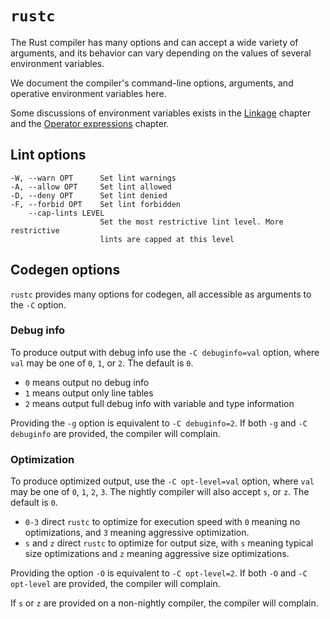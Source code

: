 # `rustc`

The Rust compiler has many options and can accept a wide variety of arguments,
and its behavior can vary depending on the values of several environment
variables.

We document the compiler's command-line options, arguments, and operative
environment variables here.

Some discussions of environment variables exists in the [Linkage](linkage.html)
chapter and the [Operator expressions](expressions/operator-expr.html#overflow)
chapter.

## Lint options

    -W, --warn OPT      Set lint warnings
    -A, --allow OPT     Set lint allowed
    -D, --deny OPT      Set lint denied
    -F, --forbid OPT    Set lint forbidden
        --cap-lints LEVEL
                        Set the most restrictive lint level. More restrictive
                        lints are capped at this level

## Codegen options

`rustc` provides many options for codegen, all accessible as arguments to the
`-C` option.

### Debug info

To produce output with debug info use the `-C debuginfo=val` option, where
`val` may be one of `0`, `1`, or `2`. The default is `0`.
  - `0` means output no debug info
  - `1` means output only line tables
  - `2` means output full debug info with variable and type information

Providing the `-g` option is equivalent to `-C debuginfo=2`. If both `-g` and
`-C debuginfo` are provided, the compiler will complain.

### Optimization

To produce optimized output, use the `-C opt-level=val` option, where `val`
may be one of `0`, `1`, `2`, `3`. The nightly compiler will also accept `s`,
or `z`. The default is `0`.
  - `0-3` direct `rustc` to optimize for execution speed with `0` meaning no
    optimizations, and `3` meaning aggressive optimization.
  - `s` and `z` direct `rustc` to optimize for output size, with `s` meaning
    typical size optimizations and `z` meaning aggressive size optimizations.

Providing the option `-O` is equivalent to `-C opt-level=2`. If both `-O` and
`-C opt-level` are provided, the compiler will complain.

If `s` or `z` are provided on a non-nightly compiler, the compiler will
complain.
